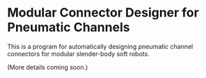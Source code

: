 # Modular Connector Designer for Pneumatic Channels

This is a program for automatically designing pneumatic channel connectors for modular slender-body soft robots.

(More details coming soon.)
